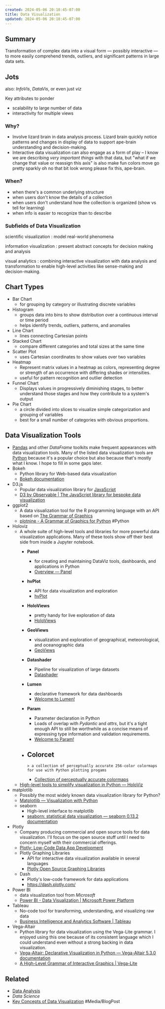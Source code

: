 ```yaml
---
created: 2024-05-06 20:10:45-07:00
title: Data Visualization
updated: 2024-05-06 20:18:45-07:00
---
```


## Summary

Transformation of complex data into a visual form — possibly interactive — to more easily comprehend trends, outliers, and significant patterns in large data sets.

## Jots

also: *InfoVis*, *DataVis*, or even just *viz*

Key attributes to ponder

* scalability to large number of data
* interactivity for multiple views

### Why?

* Involve lizard brain in data analysis process. Lizard brain quickly notice patterns and changes in display of data to support ape-brain understanding and decision-making.
* Interactive data visualization can also engage as a form of play – I know we are describing *very important things* with that data, but "what if we change that value or reassign this axis" is also make fun colors move go pretty sparkly oh no that bit look wrong please fix this, ape-brain.

### When?

* when there's a common underlying structure
* when users don't know the details of a collection
* when users don't understand how the collection is organized (show vs tell for learning)
* when info is easier to recognize than to describe

### Subfields of Data Visualization

scientific visualization
: model real-world phenomena

information visualization
: present abstract concepts for decision making and analysis

visual analytics
: combining interactive visualization with data analysis and transformation to enable high-level activities like sense-making and decision-making.

## Chart Types

* Bar Chart
  * for grouping by category or illustrating discrete variables
* Histogram
  * groups data into bins to show distribution over a continuous interval or time period
  * helps identify trends, outliers, patterns, and anomalies
* Line Chart
  * lines connecting Cartesian points
* Stacked Chart
  * compare different categories and total sizes at the same time
* Scatter Plot
  * uses Cartesian coordinates to show values over two variables
* Heatmap
  * Represent matrix values in a heatmap as colors, representing degree or strength of an occurrence with differing shades or intensities.
  * useful for pattern recognition and outlier detection
* Funnel Chart
  * Displays values in progressively diminishing stages, to better understand those stages and how they contribute to a system's output
* Pie Chart
  * a circle divided into slices to visualize simple categorization and grouping of variables
  * best for a small number of categories with obvious proportions.

## Data Visualization Tools

* [Pandas](Pandas.md) and other *DataFrame* toolkits make frequent appearances with data visualization tools. Many of the listed data visualization tools are [Python](Python.md) because it's a popular choice but also because that's mostly what I know. I hope to fill in some gaps later.
* Bokeh
  * Python library for Web-based data visualization
  * [Bokeh documentation](https://docs.bokeh.org/en/latest/)
* D3.js
  * Popular data visualization library for [JavaScript](JavaScript.md)
  * [D3 by Observable | The JavaScript library for bespoke data visualization](https://d3js.org/)
* ggplot2
  * A data visualization tool for the R programming language with an API based on [The Grammar of Graphics](https://www.amazon.com/Grammar-Graphics-Statistics-Computing/dp/0387245448)
  * [plotnine - A Grammar of Graphics for Python](https://plotnine.org) #Python
* Holoviz
  * A whole suite of high-level tools and libraries for more powerful data visualization applications. Many of these tools show off their best side from inside a Jupyter notebook.
    * **Panel**
      * for creating and maintaining DataViz tools, dashboards, and applications in Python
      * [Overview — Panel](https://panel.holoviz.org/)
    * **hvPlot**
      * API for data visualization and exploration
      * [hvPlot](https://hvplot.holoviz.org/)
    * **HoloViews**
      * pretty handy for live exploration of data
      * [HoloViews](https://holoviews.org/)
    * **GeoViews**
      * visualization and exploration of geographical, meteorological, and oceanographic data
      * [GeoViews](https://geoviews.org/)
    * **Datashader**
      * Pipeline for visualization of large datasets
      * [Datashader](https://datashader.org/)
    * **Lumen**
      * declarative framework for data dashboards
      * [Welcome to Lumen!](https://lumen.holoviz.org/)
    * **Param**
      * Parameter declaration in Python
      * Loads of overlap with *Pydantic* and *attrs*, but it's a tight enough API to still be worthwhile as a concise means of expressing type information and validation requirements.
      * [Welcome to Param!](https://param.holoviz.org/)
    * ## **Colorcet**
      
      ````
      > a collection of perceptually accurate 256-color colormaps for use with Python plotting progams  
      ````
      
      * [Collection of perceptually accurate colormaps](https://colorcet.holoviz.org/)
  * [High-level tools to simplify visualization in Python — HoloViz](https://holoviz.org/)
* matplotlib
  * Possibly the most widely known data visualization library for Python?
  * [Matplotlib — Visualization with Python](https://matplotlib.org/)
  * seaborn
    * High-level interface to matplotlib
    * [seaborn: statistical data visualization — seaborn 0.13.2 documentation](https://seaborn.pydata.org/)
* Plotly
  * Company producing commercial and open source tools for data visualization. I'll focus on the open source stuff until I need to concern myself with their commercial offerings.
  * [Plotly: Low-Code Data App Development](https://plotly.com/)
  * Plotly Graphing Libraries
    * API for interactive data visualization available in several languages
    * [Plotly Open Source Graphing Libraries](https://plotly.com/graphing-libraries/)
  * Dash
    * Plotly's low-code framework for data applications
    * https://dash.plotly.com/
* Power BI
  * data visualization tool from *Microsoft*
  * [Power BI - Data Visualization | Microsoft Power Platform](https://www.microsoft.com/power-platform/products/power-bi)
* Tableau
  * No-code tool for transforming, understanding, and visualizing raw data
  * [Business Intelligence and Analytics Software | Tableau](https://www.tableau.com/)
* Vega-Altair
  * Python library for data visualization using the Vega-Lite grammar. I enjoyed using this one because of its consistent language which I could understand even without a strong backing in data visualization.
  * [Vega-Altair: Declarative Visualization in Python — Vega-Altair 5.3.0 documentation](https://altair-viz.github.io/)
  * [A High-Level Grammar of Interactive Graphics | Vega-Lite](https://vega.github.io/vega-lite/)

## Related

* [Data Analysis](Data%20Analysis.md)
* *Data Science*
* [Key Concepts of Data Visualization](https://maelfabien.github.io/machinelearning/Dataviz/#) #Media/BlogPost